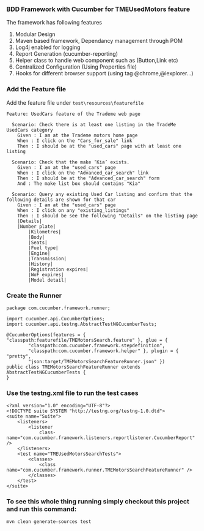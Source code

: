 ### BDD Framework with Cucumber for TMEUsedMotors feature

The framework has following features 

1. Modular Design
2. Maven based framework, Dependancy management through POM
3. Log4j enabled for logging
4. Report Generation (cucumber-reporting) 
5. Helper class to handle web component such as (Button,Link etc)
6. Centralized Configuration (Using Properties file)
7. Hooks for different browser support (using tag @chrome,@iexplorer...)

### Add the Feature file 
Add the feature file under `test\resources\featurefile`

```
Feature: UsedCars feature of the Trademe web page

  Scenario: Check there is at least one listing in the TradeMe UsedCars category
    Given : I am at the Trademe motors home page
    When : I click on the "Cars_for_sale" link
    Then : I should be at the "used_cars" page with at least one listing

  Scenario: Check that the make ‘Kia’ exists.
    Given : I am at the "used_cars" page
    When : I click on the "Advanced_car_search" link
    Then : I should be at the "Advanced_car_search" form 
    And : The make list box should contains "Kia" 

  Scenario: Query any existing Used Car listing and confirm that the following details are shown for that car
    Given : I am at the "used_cars" page
    When : I click on any "existing_listings" 
    Then : I should be see the following "Details" on the listing page
    |Details|
    |Number plate|
		|Kilometres|
		|Body|
		|Seats|
		|Fuel type|
		|Engine|
		|Transmission|
		|History|
		|Registration expires|
		|WoF expires|
		|Model detail|
```

### Create the Runner

```
package com.cucumber.framework.runner;

import cucumber.api.CucumberOptions;
import cucumber.api.testng.AbstractTestNGCucumberTests;

@CucumberOptions(features = { "classpath:featurefile/TMEMotorsSearch.feature" }, glue = {
		"classpath:com.cucumber.framework.stepdefinition",
		"classpath:com.cucumber.framework.helper" }, plugin = { "pretty",
		"json:target/TMEMotorsSearchFeatureRunner.json" })
public class TMEMotorsSearchFeatureRunner extends AbstractTestNGCucumberTests {
}
```
 
### Use the testng.xml file to run the test cases

```
<?xml version="1.0" encoding="UTF-8"?>
<!DOCTYPE suite SYSTEM "http://testng.org/testng-1.0.dtd">
<suite name="Suite">
	<listeners>
		<listener
			class-name="com.cucumber.framework.listeners.reportlistener.CucumberReport" />
	</listeners>
	<test name="TMEUsedMotorsSearchTests">
		<classes>
			<class name="com.cucumber.framework.runner.TMEMotorsSearchFeatureRunner" />
		</classes>
	</test>
</suite> 
```

### To see this whole thing running simply checkout this project and run this command:

`mvn clean generate-sources test`



